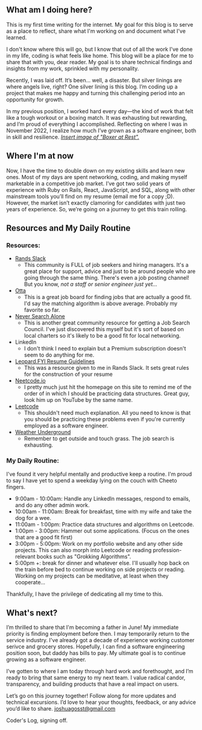 ## What am I doing here?

This is my first time writing for the internet.
My goal for this blog is to serve as a place to reflect, share what I'm working on and document what I've learned.

I don't know where this will go, but I know that out of all the work I've done in my life, coding is what feels like home. This blog will be a place for me to share that with you, dear reader. My goal is to share technical findings and insights from my work, sprinkled with my personality.

Recently, I was laid off. It’s been… well, a disaster. But silver linings are where angels live, right? One silver lining is this blog. I’m coding up a project that makes me happy and turning this challenging period into an opportunity for growth.

In my previous position, I worked hard every day—the kind of work that felt like a tough workout or a boxing match. It was exhausting but rewarding, and I’m proud of everything I accomplished. Reflecting on where I was in November 2022, I realize how much I’ve grown as a software engineer, both in skill and resilience.
[_Insert image of "Boxer at Rest"._](https://www.google.com/search?sca_esv=78b8a75bbef2a9ff&sxsrf=ADLYWIK7cRfHFpXpRPzhstCQvlbSCJLmZw:1736402681233&q=boxer+at+rest&udm=2&fbs=AEQNm0Aa4sjWe7Rqy32pFwRj0UkWd8nbOJfsBGGB5IQQO6L3J03RPjGV0MznOJ6Likin94pT_oR1DTSof42bOBxoTNxGeB1pS5_mub79WlyOO98XhEgJ5ByfFkeFUd9hlGBCmUZgrzLESyrkqGBL7osK5ZH3-0drzcH2VIMmwLRButbs-cMHhV8leQ--AYHsqw2WSrddKuHyCX6iowNOKZDTcJOO0G_14g&sa=X&ved=2ahUKEwiK24GI_OeKAxVpGDQIHSXUFekQtKgLegQICBAB&biw=2376&bih=1318&dpr=1)

## Where I'm at now

Now, I have the time to double down on my existing skills and learn new ones. Most of my days are spent networking, coding, and making myself marketable in a competitive job market.
I’ve got two solid years of experience with Ruby on Rails, React, JavaScript, and SQL, along with other mainstream tools you’ll find on my resume (email me for a copy ;D). However, the market isn’t exactly clamoring for candidates with just two years of experience. So, we’re going on a journey to get this train rolling.

## Resources and My Daily Routine

### Resources:

- [Rands Slack](https://randsinrepose.com/welcome-to-rands-leadership-slack/)
  - This community is FULL of job seekers and hiring managers. It's a great place for support, advice and just to be around people who are going through the same thing.
    There's even a job posting channel! But you know, _not a staff or senior engineer just yet..._
- [Otta](https://app.welcometothejungle.com/)
  - This is a great job board for finding jobs that are actually a good fit. I'd say the matching algorithm is above average. Probably my favorite so far.
- [Never Search Alone](https://www.phyl.org/)
  - This is another great community resource for getting a Job Search Council. I've just discovered this myself but it's sort of based on local charters so it's likely to be a good fit for local networking.
- LinkedIn
  - I don't think I need to explain but a Premium subscription doesn't seem to do anything for me.
- [Leopard.FYI Resume Guidelines](https://leopard.fyi/blog/leopardfyi-resume-guidelines)
  - This was a resource given to me in Rands Slack. It sets great rules for the construction of your resume
- [Neetcode.io](https://neetcode.io/)
  - I pretty much just hit the homepage on this site to remind me of the order of in which I should be practicing data structures. Great guy, look him up on YouTube by the same name.
- [Leetcode](https://leetcode.com/)
  - This shouldn't need much explanation. All you need to know is that you should be practicing these problems even if you're currently employed as a software engineer.
- [Weather Underground](https://www.wunderground.com/)
  - Remember to get outside and touch grass. The job search is exhausting.

### My Daily Routine:

I've found it very helpful mentally and productive keep a routine. I'm proud to say I have yet to spend a weekday lying on the couch with Cheeto fingers.

- 9:00am - 10:00am: Handle any LinkedIn messages, respond to emails, and do any other admin work.
- 10:00am - 11:00am: Break for breakfast, time with my wife and take the dog for a wee.
- 11:00am - 1:00pm: Practice data structures and algorithms on Leetcode.
- 1:00pm - 3:00pm: Hammer out some applications. (Focus on the ones that are a good fit first)
- 3:00pm - 5:00pm: Work on my portfolio website and any other side projects. This can also morph into Leetcode or reading profession-relevant books such as "Grokking Algorithms".
- 5:00pm +: break for dinner and whatever else. I'll usually hop back on the train before bed to continue working on side projects or reading. Working on my projects can be meditative, at least when they cooperate...

Thankfully, I have the privilege of dedicating all my time to this.

## What's next?

I’m thrilled to share that I'm becoming a father in June! My immediate priority is finding employment before then.
I may temporarily return to the service industry. I've already got a decade of experience working customer serivce and grocery stores. Hopefully, I can find a software engineering position soon, but daddy has bills to pay. My ultimate goal is to continue growing as a software engineer.

I’ve gotten to where I am today through hard work and forethought, and I’m ready to bring that same energy to my next team. I value radical candor, transparency, and building products that have a real impact on users.

Let’s go on this journey together! Follow along for more updates and technical excursions. I’d love to hear your thoughts, feedback, or any advice you’d like to share.
[joshuagosst@gmail.com](mailto:joshuagosst@gmail.com)

Coder's Log, signing off.
